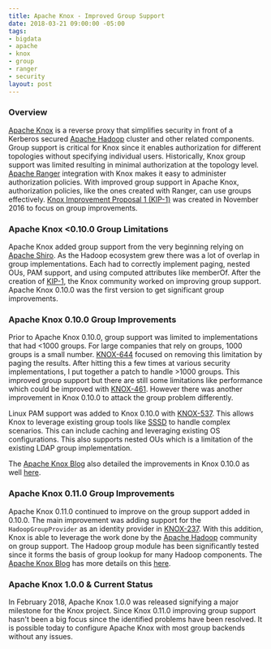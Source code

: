```yaml
---
title: Apache Knox - Improved Group Support
date: 2018-03-21 09:00:00 -05:00
tags:
- bigdata
- apache
- knox
- group
- ranger
- security
layout: post
---
```


### Overview
[Apache Knox](https://knox.apache.org/) is a reverse proxy that simplifies security in front of a Kerberos secured [Apache Hadoop](https://hadoop.apache.org/) cluster and other related components. Group support is critical for Knox since it enables authorization for different topologies without specifying individual users. Historically, Knox group support was limited resulting in minimal authorization at the topology level. [Apache Ranger](https://ranger.apache.org/) integration with Knox makes it easy to administer authorization policies. With improved group support in Apache Knox, authorization policies, like the ones created with Ranger, can use groups effectively. [Knox Improvement Proposal 1 (KIP-1)](https://cwiki.apache.org/confluence/display/KNOX/KIP-1+LDAP+Improvements) was created in November 2016 to focus on group improvements.

### Apache Knox \<0.10.0 Group Limitations
Apache Knox added group support from the very beginning relying on [Apache Shiro](https://shiro.apache.org/). As the Hadoop ecosystem grew there was a lot of overlap in group implementations. Each had to correctly implement paging, nested OUs, PAM support, and using computed attributes like memberOf. After the creation of [KIP-1](https://cwiki.apache.org/confluence/display/KNOX/KIP-1+LDAP+Improvements), the Knox community worked on improving group support. Apache Knox 0.10.0 was the first version to get significant group improvements.

### Apache Knox 0.10.0 Group Improvements
Prior to Apache Knox 0.10.0, group support was limited to implementations that had <1000 groups. For large companies that rely on groups, 1000 groups is a small number. [KNOX-644](https://issues.apache.org/jira/browse/KNOX-644) focused on removing this limitation by paging the results. After hitting this a few times at various security implementations, I put together a patch to handle >1000 groups. This improved group support but there are still some limitations like performance which could be improved with [KNOX-461](https://issues.apache.org/jira/browse/KNOX-461). However there was another improvement in Knox 0.10.0 to attack the group problem differently.

Linux PAM support was added to Knox 0.10.0 with [KNOX-537](https://issues.apache.org/jira/browse/KNOX-537). This allows Knox to leverage existing group tools like [SSSD](https://en.wikipedia.org/wiki/System_Security_Services_Daemon) to handle complex scenarios. This can include caching and leveraging existing OS configurations. This also supports nested OUs which is a limitation of the existing LDAP group implementation.

The [Apache Knox Blog](https://cwiki.apache.org/confluence/pages/viewrecentblogposts.action?key=KNOX) also detailed the improvements in Knox 0.10.0 as well [here](https://cwiki.apache.org/confluence/pages/viewpage.action?pageId=66854729).

### Apache Knox 0.11.0 Group Improvements
Apache Knox 0.11.0 continued to improve on the group support added in 0.10.0. The main improvement was adding support for the `HadoopGroupProvider` as an identity provider in [KNOX-237](https://issues.apache.org/jira/browse/KNOX-237). With this addition, Knox is able to leverage the work done by the [Apache Hadoop](https://hadoop.apache.org/) community on group support. The Hadoop group module has been significantly tested since it forms the basis of group lookup for many Hadoop components. The [Apache Knox Blog](https://cwiki.apache.org/confluence/pages/viewrecentblogposts.action?key=KNOX) has more details on this [here](https://cwiki.apache.org/confluence/display/KNOX/2017/06/22/Hadoop+Group+Lookup+Provider).

### Apache Knox 1.0.0 & Current Status
In February 2018, Apache Knox 1.0.0 was released signifying a major milestone for the Knox project. Since Knox 0.11.0 improving group support hasn't been a big focus since the identified problems have been resolved. It is possible today to configure Apache Knox with most group backends without any issues.

